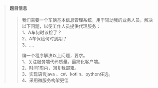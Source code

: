 > #### 题目信息
>>我们需要一个车辆基本信息管理系统，用于辅助我的业务人员，解决以下问题，以便工作人员提供代理服务：  
>>  1、A车何时该检了？  
>>  2、A车保险何时到期？  
>>  3、....  
>>  
>>  编一个程序解决以上问题，要求。  
>>  1、关注服务端代码质量。最简化客户端。  
>>  2、时间1周内，回复我邮箱。  
>>  3、实现语言java 、c#、kotlin、python任选。  
>>  4、采用微服务构架更佳  